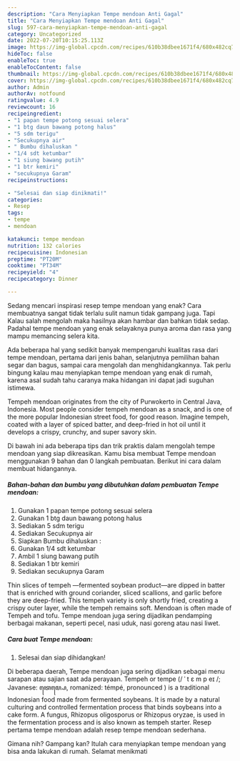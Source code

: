 ```yaml
---
description: "Cara Menyiapkan Tempe mendoan Anti Gagal"
title: "Cara Menyiapkan Tempe mendoan Anti Gagal"
slug: 597-cara-menyiapkan-tempe-mendoan-anti-gagal
category: Uncategorized
date: 2022-07-20T10:15:25.113Z
image: https://img-global.cpcdn.com/recipes/610b38dbee1671f4/680x482cq70/tempe-mendoan-foto-resep-utama.jpg
hideToc: false
enableToc: true
enableTocContent: false
thumbnail: https://img-global.cpcdn.com/recipes/610b38dbee1671f4/680x482cq70/tempe-mendoan-foto-resep-utama.jpg
cover: https://img-global.cpcdn.com/recipes/610b38dbee1671f4/680x482cq70/tempe-mendoan-foto-resep-utama.jpg
author: Admin
authorAv: notfound
ratingvalue: 4.9
reviewcount: 16
recipeingredient:
- "1 papan tempe potong sesuai selera"
- "1 btg daun bawang potong halus"
- "5 sdm terigu"
- "Secukupnya air"
- " Bumbu dihaluskan "
- "1/4 sdt ketumbar"
- "1 siung bawang putih"
- "1 btr kemiri"
- "secukupnya Garam"
recipeinstructions:

- "Selesai dan siap dinikmati!"
categories:
- Resep
tags:
- tempe
- mendoan

katakunci: tempe mendoan 
nutrition: 132 calories
recipecuisine: Indonesian
preptime: "PT20M"
cooktime: "PT34M"
recipeyield: "4"
recipecategory: Dinner

---
```



Sedang mencari inspirasi resep tempe mendoan yang enak? Cara membuatnya sangat tidak terlalu sulit namun tidak gampang juga. Tapi Kalau salah mengolah maka hasilnya akan hambar dan bahkan tidak sedap. Padahal tempe mendoan yang enak selayaknya punya aroma dan rasa yang mampu memancing selera kita.


Ada beberapa hal yang sedikit banyak mempengaruhi kualitas rasa dari tempe mendoan, pertama dari jenis bahan, selanjutnya pemilihan bahan segar dan bagus, sampai cara mengolah dan menghidangkannya. Tak perlu bingung kalau mau menyiapkan tempe mendoan yang enak di rumah, karena asal sudah tahu caranya maka hidangan ini dapat jadi suguhan istimewa.

Tempeh mendoan originates from the city of Purwokerto in Central Java, Indonesia. Most people consider tempeh mendoan as a snack, and is one of the more popular Indonesian street food, for good reason. Imagine tempeh, coated with a layer of spiced batter, and deep-fried in hot oil until it develops a crispy, crunchy, and super savory skin.


Di bawah ini ada beberapa tips dan trik praktis dalam mengolah tempe mendoan yang siap dikreasikan. Kamu bisa membuat Tempe mendoan menggunakan 9 bahan dan 0 langkah pembuatan. Berikut ini cara dalam membuat hidangannya.

<!--inarticleads1-->

##### Bahan-bahan dan bumbu yang dibutuhkan dalam pembuatan Tempe mendoan:

1. Gunakan 1 papan tempe potong sesuai selera
1. Gunakan 1 btg daun bawang potong halus
1. Sediakan 5 sdm terigu
1. Sediakan Secukupnya air
1. Siapkan  Bumbu dihaluskan :
1. Gunakan 1/4 sdt ketumbar
1. Ambil 1 siung bawang putih
1. Sediakan 1 btr kemiri
1. Sediakan secukupnya Garam


Thin slices of tempeh —fermented soybean product—are dipped in batter that is enriched with ground coriander, sliced scallions, and garlic before they are deep-fried. This tempeh variety is only shortly fried, creating a crispy outer layer, while the tempeh remains soft. Mendoan is often made of Tempeh and tofu. Tempe mendoan juga sering dijadikan pendamping berbagai makanan, seperti pecel, nasi uduk, nasi goreng atau nasi liwet. 

<!--inarticleads2-->

##### Cara buat Tempe mendoan:


1. Selesai dan siap dihidangkan!

Di beberapa daerah, Tempe mendoan juga sering dijadikan sebagai menu sarapan atau sajian saat ada perayaan. Tempeh or tempe (/ ˈ t ɛ m p eɪ /; Javanese: ꦠꦺꦩ꧀ꦥꦺ, romanized: témpé, pronounced ) is a traditional Indonesian food made from fermented soybeans. It is made by a natural culturing and controlled fermentation process that binds soybeans into a cake form. A fungus, Rhizopus oligosporus or Rhizopus oryzae, is used in the fermentation process and is also known as tempeh starter. Resep pertama tempe mendoan adalah resep tempe mendoan sederhana. 

Gimana nih? Gampang kan? Itulah cara menyiapkan tempe mendoan yang bisa anda lakukan di rumah. Selamat menikmati
